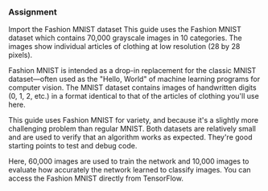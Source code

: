 ### Assignment

Import the Fashion MNIST dataset
This guide uses the Fashion MNIST dataset which contains 70,000 grayscale images in 10 categories. The images show individual articles of clothing at low resolution (28 by 28 pixels).



Fashion MNIST is intended as a drop-in replacement for the classic MNIST dataset—often used as the "Hello, World" of machine learning programs for computer vision. The MNIST dataset contains images of handwritten digits (0, 1, 2, etc.) in a format identical to that of the articles of clothing you'll use here.

This guide uses Fashion MNIST for variety, and because it's a slightly more challenging problem than regular MNIST. Both datasets are relatively small and are used to verify that an algorithm works as expected. They're good starting points to test and debug code.

Here, 60,000 images are used to train the network and 10,000 images to evaluate how accurately the network learned to classify images. You can access the Fashion MNIST directly from TensorFlow.